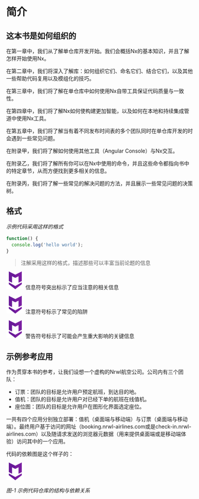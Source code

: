 # 简介

## 这本书是如何组织的

在第一章中，我们从了解单仓库开发开始。我们会概括Nx的基本知识，并且了解怎样开始使用Nx。

在第二章中，我们将深入了解库：如何组织它们、命名它们、结合它们，以及其他一些帮助代码复用以及模组化的技巧。

在第三章中，我们将了解在单仓库中如何使用Nx自带工具保证代码质量与一致性。

在第四章中，我们将了解Nx如何使构建更加智能，以及如何在本地和持续集成管道中使用Nx工具。

在第五章中，我们将了解当有着不同发布时间表的多个团队同时在单仓库开发的时会遇到一些常见问题。

在附录甲，我们将了解如何使用其他工具（Angular Console）与Nx交互。

在附录乙，我们将了解所有你可以在Nx中使用的命令，并且这些命令都指向书中的特定章节，从而方便找到更多相关的信息。

在附录丙，我们将了解一些常见的解决问题的方法，并且展示一些常见问题的决策树。

## 格式

*示例代码采用这样的格式*

```javascript
function() {
  console.log('hello world');
}
```

> 注解采用这样的格式，描述那些可以丰富当前论题的信息

![alt text](https://github.com/adam-p/markdown-here/raw/master/src/common/images/icon48.png "Logo Title Text 1") 信息符号突出标示了应当注意的相关信息

![alt text](https://github.com/adam-p/markdown-here/raw/master/src/common/images/icon48.png "Logo Title Text 1") 注意符号标示了常见的陷阱

![alt text](https://github.com/adam-p/markdown-here/raw/master/src/common/images/icon48.png "Logo Title Text 1") 警告符号标示了可能会产生重大影响的关键信息

## 示例参考应用

作为贯穿本书的参考，让我们设想一个虚构的Nrwl航空公司。公司内有三个团队：

* 订票：团队的目标是允许用户预定航班，到达目的地。
* 值机：团队的目标是允许用户对已经下单的航班在线值机。
* 座位图：团队的目标是允许用户在图形化界面选定座位。

一共有四个应用分别独立部署：值机（桌面端与移动端）与订票（桌面端与移动端）。最终用户基于访问的网址（booking.nrwl-airlines.com或是check-in.nrwl-airlines.com）以及随请求发送的浏览器元数据（用来提供桌面端或是移动端体验）访问其中的一个应用。

代码的依赖图是这个样子的：

![alt text](https://github.com/adam-p/markdown-here/raw/master/src/common/images/icon48.png "Logo Title Text 1")

*图-1 示例代码仓库的结构与依赖关系*
